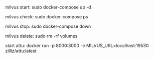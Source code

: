 milvus start:
sudo docker-compose up -d

milvus check:
sudo docker-compose ps

milvus stop:
sudo docker-compose down

milvus delete:
sudo rm -rf  volumes

start attu:
docker run -p 8000:3000  -e MILVUS_URL=localhost:19530 zilliz/attu:latest







